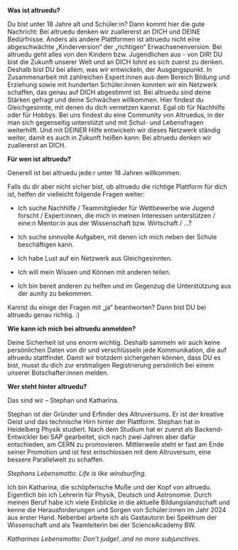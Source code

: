 **Was ist altruedu?**

Du bist unter 18 Jahre alt und Schüler:in? Dann kommt hier die gute Nachricht: Bei altruedu denken wir zuallererst an DICH und DEINE Bedürfnisse. Anders als andere Plattformen ist altruedu nicht eine abgeschwächte „Kinderversion“ der „richtigen“ Erwachsenenversion. Bei altruedu geht alles von den Kindern bzw. Jugendlichen aus - von DIR! DU bist die Zukunft unserer Welt und an DICH lohnt es sich zuerst zu denken. Deshalb bist DU bei allem, was wir entwickeln, der Ausgangspunkt.
In Zusammenarbeit mit zahlreichen Expert:innen aus dem Bereich Bildung und Erziehung sowie mit hunderten Schüler:innen konnten wir ein Netzwerk schaffen, das genau auf DICH abgestimmt ist.
Bei altruedu sind deine Stärken gefragt und deine Schwächen willkommen. Hier findest du Gleichgesinnte, mit denen du dich vernetzen kannst.
Egal ob für Nachhilfe oder für Hobbys. Bei uns findest du eine Community von Altruedus, in der man sich gegenseitig unterstützt und mit Schul- und Lebensfragen weiterhilft.
Und mit DEINER Hilfe entwickeln wir dieses Netzwerk ständig weiter, damit es auch in Zukunft heißen kann: Bei altruedu denken wir zuallererst an DICH.

**Für wen ist altruedu?**

Generell ist bei altruedu jede:r unter 18 Jahren willkommen.

Falls du dir aber nicht sicher bist, ob altruedu die richtige Plattform für dich ist, helfen dir vielleicht folgende Fragen weiter:

-  Ich suche Nachhilfe / Teammitglieder für Wettbewerbe wie Jugend forscht / Expert:innen, die mich in meinen Interessen unterstützen / eine:n Mentor:in aus der Wissenschaft bzw. Wirtschaft / …?

-  Ich suche sinnvolle Aufgaben, mit denen ich mich neben der Schule beschäftigen kann.

-  Ich habe Lust auf ein Netzwerk aus Gleichgesinnten.

-  Ich will mein Wissen und Können mit anderen teilen.

-  Ich bin bereit anderen zu helfen und im Gegenzug die Unterstützung aus der aunity zu bekommen.

Kannst du einige der Fragen mit „ja“ beantworten? Dann bist DU bei altruedu genau richtig. :) 

**Wie kann ich mich bei altruedu anmelden?**

Deine Sicherheit ist uns enorm wichtig. Deshalb sammeln wir auch keine persönlichen Daten von dir und verschlüsseln jede Kommunikation, die auf altruedu stattfindet. Damit wir trotzdem sichergehen können, dass DU es bist, musst du dich zur erstmaligen Registrierung persönlich bei einem unserer Botschafter:innen melden.

**Wer steht hinter altruedu?**

Das sind wir – Stephan und Katharina.

Stephan ist der Gründer und Erfinder des Altruversums. Er ist der kreative Geist und das technische Hirn hinter der Plattform. Stephan hat in Heidelberg Physik studiert. Nach dem Studium hat er zuerst als Backend-Entwickler bei SAP gearbeitet, sich nach zwei Jahren aber dafür entschieden, am CERN zu promovieren. Mittlerweile steht er fast am Ende seiner Promotion und ist fest entschlossen mit dem Altruversum, eine bessere Parallelwelt zu schaffen.

*Stephans Lebensmotto: Life is like windsurfing.*

Ich bin Katharina, die schöpferische Muße und der Kopf von altruedu. Eigentlich bin ich Lehrerin für Physik, Deutsch und Astronomie. Durch meinen Beruf habe ich viele Einblicke in die aktuelle Bildungslandschaft und kenne die Herausforderungen und Sorgen von Schüler:innen im Jahr 2024 aus erster Hand.
Nebenbei arbeite ich als Gastautorin bei Spektrum der Wissenschaft und als Teamleiterin bei der ScienceAcademy BW.

*Katharinas Lebensmotto: Don’t judge!..and no more subjunctives.*
